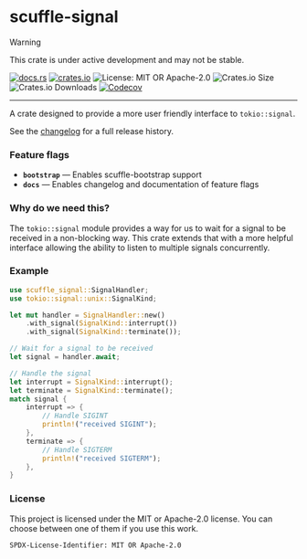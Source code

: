 <!-- dprint-ignore-file -->
<!-- sync-readme title [[ -->
# scuffle-signal
<!-- sync-readme ]] -->

> [!WARNING]  
> This crate is under active development and may not be stable.

<!-- sync-readme badge [[ -->
[![docs.rs](https://img.shields.io/docsrs/scuffle-signal/0.3.3.svg?logo=docs.rs&label=docs.rs&style=flat-square)](https://docs.rs/scuffle-signal/0.3.3)
[![crates.io](https://img.shields.io/badge/crates.io-v0.3.3-orange?style=flat-square&logo=rust&logoColor=white)](https://crates.io/crates/scuffle-signal/0.3.3)
![License: MIT OR Apache-2.0](https://img.shields.io/badge/license-MIT%20OR%20Apache--2.0-purple.svg?style=flat-square)
![Crates.io Size](https://img.shields.io/crates/size/scuffle-signal/0.3.3.svg?style=flat-square)
![Crates.io Downloads](https://img.shields.io/crates/dv/scuffle-signal/0.3.3.svg?&label=downloads&style=flat-square)
[![Codecov](https://img.shields.io/codecov/c/github/scufflecloud/scuffle.svg?label=codecov&logo=codecov&style=flat-square)](https://app.codecov.io/gh/scufflecloud/scuffle)
<!-- sync-readme ]] -->

---

<!-- sync-readme rustdoc [[ -->
A crate designed to provide a more user friendly interface to
`tokio::signal`.

See the [changelog](./CHANGELOG.md) for a full release history.

### Feature flags

* **`bootstrap`** —  Enables scuffle-bootstrap support
* **`docs`** —  Enables changelog and documentation of feature flags

### Why do we need this?

The `tokio::signal` module provides a way for us to wait for a signal to be
received in a non-blocking way. This crate extends that with a more helpful
interface allowing the ability to listen to multiple signals concurrently.

### Example

````rust
use scuffle_signal::SignalHandler;
use tokio::signal::unix::SignalKind;

let mut handler = SignalHandler::new()
    .with_signal(SignalKind::interrupt())
    .with_signal(SignalKind::terminate());

// Wait for a signal to be received
let signal = handler.await;

// Handle the signal
let interrupt = SignalKind::interrupt();
let terminate = SignalKind::terminate();
match signal {
    interrupt => {
        // Handle SIGINT
        println!("received SIGINT");
    },
    terminate => {
        // Handle SIGTERM
        println!("received SIGTERM");
    },
}
````

### License

This project is licensed under the MIT or Apache-2.0 license.
You can choose between one of them if you use this work.

`SPDX-License-Identifier: MIT OR Apache-2.0`
<!-- sync-readme ]] -->
